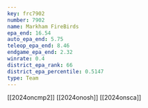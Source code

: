 ```yaml
---
key: frc7902
number: 7902
name: Markham FireBirds
epa_end: 16.54
auto_epa_end: 5.75
teleop_epa_end: 8.46
endgame_epa_end: 2.32
winrate: 0.4
district_epa_rank: 66
district_epa_percentile: 0.5147
type: Team
---
```

[[2024oncmp2]]
[[2024onosh]]
[[2024onsca]]
